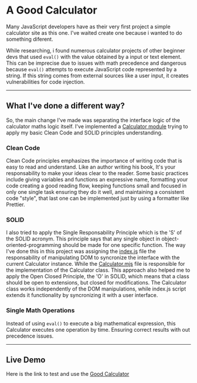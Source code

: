 # A Good Calculator
Many JavaScript developers have as their very first project a simple calculator site as this one. I've waited create one because i wanted to do something diferent.

While researching, i found numerous calculator projects of other beginner devs that used `eval()` with the value obtained by a input or text element. This can be imprecise due to issues with math precedence and dangerous because `eval()` attempts to execute JavaScript code represented by a string. If this string comes from external sources like a user input, it creates vulnerabilities for code injection.

***

## What I've done a different way?
So, the main change I've made was separating the interface logic of the calculator maths logic itself. I've implemented a <a href="./js/calculator.mjs">Calculator module</a> trying to apply my basic Clean Code and SOLID principles understanding.

### Clean Code
Clean Code principles emphasizes the importance of writing code that is easy to read and understand. Like an author writing his book, It's your responsability to make your ideas clear to the reader. Some basic practices include giving variables and functions an expressive name, formatting your code creating a good reading flow, keeping functions small and focused in only one single task ensuring they do it well, and maintaining a consistent code "style", that last one can be implemented just by using a formatter like Prettier.

### SOLID
I also tried to apply the Single Responsability Principle which is the 'S' of the SOLID acronym. This principle says that any single object in object-oriented-programming should be made for one specific function. The way I've done this in this project was assigning the <a href="./js/index.js">index.js</a> file the responsability of manipulating DOM to syncronize the interface with the current Calculator instance. While the <a href="./js/calculator.mjs">Calculator.mjs</a> file is responsible for the implementation of the Calculator class. This approach also helped me to apply the Open Closed Principle, the 'O' in SOLID, which means that a class should be open to extensions, but closed for modifications. The Calculator class works independently of the DOM manipulations, while index.js script extends it functionality by syncronizing it with a user interface.

### Single Math Operations
Instead of using `eval()` to execute a big mathematical expression, this Calculator executes one operation by time. Ensuring correct results with out precedence issues.

***

## Live Demo
Here is the link to test and use the <a href="https://gbcayres.github.io/Calculator-App/">Good Calculator</a>